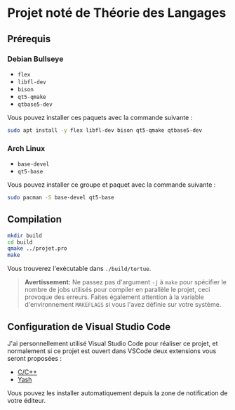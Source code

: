 # Projet noté de Théorie des Langages
## Prérequis
### Debian Bullseye
- `flex`
- `libfl-dev`
- `bison`
- `qt5-qmake`
- `qtbase5-dev`

Vous pouvez installer ces paquets avec la commande suivante :
```bash
sudo apt install -y flex libfl-dev bison qt5-qmake qtbase5-dev
```

### Arch Linux
- `base-devel`
- `qt5-base`

Vous pouvez installer ce groupe et paquet avec la commande suivante :
```bash
sudo pacman -S base-devel qt5-base
```

## Compilation
```bash
mkdir build
cd build
qmake ../projet.pro
make
```

Vous trouverez l'exécutable dans `./build/tortue`.

> **Avertissement:** Ne passez pas d'argument `-j` à `make` pour spécifier le nombre de jobs utilisés pour compiler en parallèle le projet, ceci provoque des erreurs. Faites également attention à la variable d'environnement `MAKEFLAGS` si vous l'avez définie sur votre système.

## Configuration de Visual Studio Code
J'ai personnellement utilisé Visual Studio Code pour réaliser ce projet, et normalement si ce projet est ouvert dans VSCode deux extensions vous seront proposées :
- [C/C++](https://marketplace.visualstudio.com/items?itemName=ms-vscode.cpptools)
- [Yash](https://marketplace.visualstudio.com/items?itemName=daohong-emilio.yash)

Vous pouvez les installer automatiquement depuis la zone de notification de votre éditeur.